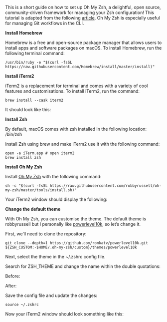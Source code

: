 This is a short guide on how to set up Oh My Zsh, a delightful, open source, community-driven framework for managing your Zsh configuration! This tutorial is adapted from the following [article](https://www.freecodecamp.org/news/how-to-configure-your-macos-terminal-with-zsh-like-a-pro-c0ab3f3c1156/). Oh My Zsh is especially useful for managing Git workflows in the CLI.

**Install Homebrew**

Homebrew is a free and open-source package manager that allows users to install apps and software packages on macOS. To install Homebrew, run the following terminal command:

```
/usr/bin/ruby -e "$(curl -fsSL https://raw.githubusercontent.com/Homebrew/install/master/install)"
```

**Install iTerm2**

iTerm2 is a replacement for terminal and comes with a variety of cool features and customisations. To install iTerm2, run the command:

```
brew install --cask iterm2
```

It should look like this:

**Install Zsh**

By default, macOS comes with zsh installed in the following location: /bin/zsh

Install Zsh using brew and make iTerm2 use it with the following command:

```
open -a iTerm.app # open iterm2
brew install zsh
```

**Install Oh My Zsh**

Install [Oh My Zsh](https://github.com/ohmyzsh/ohmyzsh) with the following command:

```
sh -c "$(curl -fsSL https://raw.githubusercontent.com/robbyrussell/oh-my-zsh/master/tools/install.sh)"
```

Your iTerm2 window should display the following:

**Change the default theme**

With Oh My Zsh, you can customise the theme. The default theme is robbyrussell but I personally like [powerlevel10k](https://github.com/romkatv/powerlevel10k#installation), so let’s change it.

First, we’ll need to clone the repository:

```
git clone --depth=1 https://github.com/romkatv/powerlevel10k.git ${ZSH_CUSTOM:-$HOME/.oh-my-zsh/custom}/themes/powerlevel10k
```

Next, select the theme in the ~/.zshrc config file.

Search for ZSH_THEME and change the name within the double quotations:

Before:

After:

Save the config file and update the changes:

```
source ~/.zshrc
```

Now your iTerm2 window should look something like this: